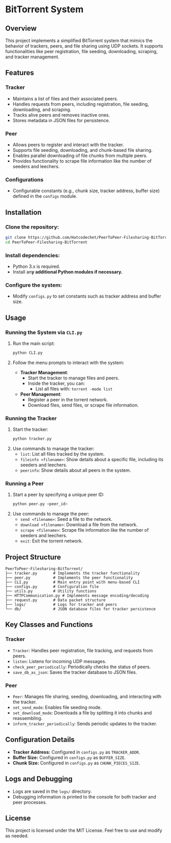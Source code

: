# BitTorrent System

## Overview

This project implements a simplified BitTorrent system that mimics the behavior of trackers, peers, and file sharing using UDP sockets. It supports functionalities like peer registration, file seeding, downloading, scraping, and tracker management.

## Features

### Tracker

- Maintains a list of files and their associated peers.
- Handles requests from peers, including registration, file seeding, downloading, and scraping.
- Tracks alive peers and removes inactive ones.
- Stores metadata in JSON files for persistence.

### Peer

- Allows peers to register and interact with the tracker.
- Supports file seeding, downloading, and chunk-based file sharing.
- Enables parallel downloading of file chunks from multiple peers.
- Provides functionality to scrape file information like the number of seeders and leechers.

### Configurations

- Configurable constants (e.g., chunk size, tracker address, buffer size) defined in the `configs` module.

## Installation

### Clone the repository:

```bash
git clone https://github.com/Hatcodechet/PeerToPeer-Filesharing-BitTorrent.git
cd PeerToPeer-Filesharing-BitTorrent
```

### Install dependencies:

- Python 3.x is required.
- Install an**y additional Python modules if necessary.**

### Configure the system:

- Modify `configs.py` to set constants such as tracker address and buffer size.

## Usage

### Running the System via `CLI.py`

1. Run the main script:

   ```bash
   python CLI.py
   ```

2. Follow the menu prompts to interact with the system:

   - **Tracker Management**:
     - Start the tracker to manage files and peers.
     - Inside the tracker, you can:
       - List all files with: `torrent -mode list`
   - **Peer Management**:
     - Register a peer in the torrent network.
     - Download files, send files, or scrape file information.

### Running the Tracker

1. Start the tracker:
   ```bash
   python tracker.py
   ```
2. Use commands to manage the tracker:
   - `list`: List all files tracked by the system.
   - `fileinfo <filename>`: Show details about a specific file, including its seeders and leechers.
   - `peerinfo`: Show details about all peers in the system.

### Running a Peer

1. Start a peer by specifying a unique peer ID:
   ```bash
   python peer.py <peer_id>
   ```
2. Use commands to manage the peer:
   - `send <filename>`: Seed a file to the network.
   - `download <filename>`: Download a file from the network.
   - `scrape <filename>`: Scrape file information like the number of seeders and leechers.
   - `exit`: Exit the torrent network.

## Project Structure

```
PeerToPeer-Filesharing-BitTorrent/
├── tracker.py       # Implements the tracker functionality
├── peer.py          # Implements the peer functionality
├── CLI.py           # Main entry point with menu-based CLI
├── configs.py       # Configuration file
├── utils.py         # Utility functions
├── HTTPCommunication.py # Implements message encoding/decoding
├── request.py       # Data packet structure
├── logs/            # Logs for tracker and peers
└── db/              # JSON database files for tracker persistence
```

## Key Classes and Functions

### Tracker

- `Tracker`: Handles peer registration, file tracking, and requests from peers.
- `listen`: Listens for incoming UDP messages.
- `check_peer_periodically`: Periodically checks the status of peers.
- `save_db_as_json`: Saves the tracker database to JSON files.

### Peer

- `Peer`: Manages file sharing, seeding, downloading, and interacting with the tracker.
- `set_send_mode`: Enables file seeding mode.
- `set_download_mode`: Downloads a file by splitting it into chunks and reassembling.
- `inform_tracker_periodically`: Sends periodic updates to the tracker.

## Configuration Details

- **Tracker Address:** Configured in `configs.py` as `TRACKER_ADDR`.
- **Buffer Size:** Configured in `configs.py` as `BUFFER_SIZE`.
- **Chunk Size:** Configured in `configs.py` as `CHUNK_PIECES_SIZE`.

## Logs and Debugging

- Logs are saved in the `logs/` directory.
- Debugging information is printed to the console for both tracker and peer processes.

## License

This project is licensed under the MIT License. Feel free to use and modify as needed.

